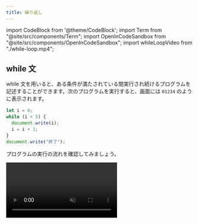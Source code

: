 ```yaml
---
title: 繰り返し
---
```


import CodeBlock from '@theme/CodeBlock';
import Term from "@site/src/components/Term";
import OpenInCodeSandbox from "@site/src/components/OpenInCodeSandbox";
import whileLoopVideo from "./while-loop.mp4";

## while 文

while 文を用いると、ある条件が満たされている間実行され続けるプログラムを記述することができます。次のプログラムを実行すると、画面には `01234` のように表示されます。

```javascript
let i = 0;
while (i < 5) {
  document.write(i);
  i = i + 1;
}
document.write("終了");
```

プログラムの実行の流れを確認してみましょう。

<video src={whileLoopVideo} controls muted autoPlay loop />

while 文は、次のように記述します。

```javascript
while (条件式) {
  処理;
}
```

`while` 文の実行に差し掛かると、まずは条件式が評価されます。この結果が `true` であれば、波括弧内の処理が実行され、`false` であれば終了します。波括弧内の処理が終わると、再び条件式が評価されます。以上の繰り返しです。

これをフローチャートの形式で表すと、次のようになります。

![while文の構造](./while-statement.drawio.svg)

### 課題

1 から 10 までの整数の合計を計算するプログラムを作ってみましょう。

:::tip ヒント
`1` から `10` まで順番に増えていく変数 `i` と、合計値を保存しておく変数 `sum` を用意しましょう。
:::

<details>
  <summary>解答</summary>
  <div>
    <CodeBlock language="javascript">
      {`
let i = 1;
let sum = 0;
while (i <= 10) {
  sum += i;
  i += 1;
}
document.write(sum);
      `.trim()}
    </CodeBlock>
    <OpenInCodeSandbox path="/docs/2-javascript-training/02-loop/samples/answer-while" />
  </div>
</details>

## for 文

`for` 文は、`while` 文にほんの少しだけ機能を追加したものになります。

先ほどのプログラムは、 `for` 文によって次のように書き換えられます。

```javascript
for (let i = 0; i < 5; i += 1) {
  document.write(i);
}
document.write("終了");
```

:::tip 複合代入演算子
[複合代入演算子](https://developer.mozilla.org/ja/docs/Web/JavaScript/Guide/Expressions_and_Operators#assignment_operators)は、計算と代入を同時に行うことができる演算子です。

`x += y` は、`x = x + y` という意味になります。他にも `-=` や `*=` などの演算子が定義されています。
:::

`for` 文の文法は次の通りです。

```javascript
for (初期化; 条件式; 更新式) {
  処理;
}
```

`while` と構造が似ていますが、`条件式`のほかに`初期化`と`更新式`が加えられています。通常、繰り返しを扱うプログラムでは、`while` の例における変数 `i` のように、一番はじめに最初に現在の繰り返し回数を表す変数を用意し、ループの終わりでその変数を更新します。

これらをより便利に記述できるのが `for` 文、というわけです。

![for文の構造](./for-statement.drawio.svg)

### 課題

前項で書いた 1 から 10 までの整数の合計を計算するプログラムを for 文を用いて書き換えてみましょう。

<details>
  <summary>解答</summary>
  <div>
    <CodeBlock language="javascript">
      {`
let sum = 0;
for (let i = 1; i <= 10; i += 1) {
  sum += i;
}
document.write(sum);
      `.trim()}
    </CodeBlock>
    <OpenInCodeSandbox path="/docs/2-javascript-training/02-loop/samples/answer-for" />
  </div>
</details>

## ネストされたループ

`for` 文や `while` 文は、ネストして使用することができます。次のプログラムは、`(x, y) = (0, 0)` から始まって `(x, y) = (4, 4)` まで画面に表示します。

```javascript
for (let x = 0; x < 5; x += 1) {
  for (let y = 0; y < 5; y += 1) {
    document.write(`(x, y) = (${x}, ${y})<br>`);
  }
}
```

<OpenInCodeSandbox path="/docs/2-javascript-training/02-loop/samples/nested-loop" />

:::tip テンプレートリテラル
テンプレートリテラルは、文字列をプログラム中に記述する方法の一種です。ただ、文字列中に別の指揮を埋め込めるという特徴があります。

```javascript
const string1 = "10から2を引くと" + (10 - 2) + "です。";
const string2 = `10から2を引くと${10 - 2}です。`;
```

通常の文字列は `"` (ダブルクォーテーション) で囲って記述するのに対し、テンプレートリテラルでは <code>`</code> (バッククォーテーション) を用います。

![バッククォーテーション](./backquote.drawio.svg)
:::

### 課題

HTML の `table`, `tr`, `td` タグを用いて、九九の表を画面に表示させてみましょう。

<details>
  <summary>解答</summary>
  <div>
    <p>開きタグと閉じタグをどのタイミングで出力すべきかに注意しましょう。</p>
    <CodeBlock language="javascript">
      {`
document.write("<table>");
for (let x = 1; x <= 9; x += 1) {
  document.write("<tr>");
  for (let y = 1; y <= 9; y += 1) {
    document.write(\`<td>\${x * y}</td>\`);
  }
  document.write("</tr>");
}
document.write("</table>");
      `.trim()}
    </CodeBlock>
    <OpenInCodeSandbox path="/docs/2-javascript-training/02-loop/samples/answer-for" />
  </div>
</details>

